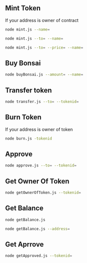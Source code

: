 ## Mint Token

If your address is owner of contract

```bash
node mint.js --name=
```

```bash
node mint.js --to= --name=
```

```bash
node mint.js --to= --price= --name=
```

## Buy Bonsai

```bash
node buyBonsai.js --amount= --name=
```

## Transfer token

```bash
node transfer.js --to= --tokenid=
```

## Burn Token

If your address is owner of token

```bash
node burn.js -tokenid
```

## Approve

```bash
node approve.js --to= --tokenid=
```

## Get Owner Of Token

```bash
node getOwnerOfToken.js --tokenid=
```

## Get Balance

```bash
node getBalance.js
```

```bash
node getBalance.js --address=
```

## Get Aprrove

```bash
node getApproved.js --tokenid=
```
